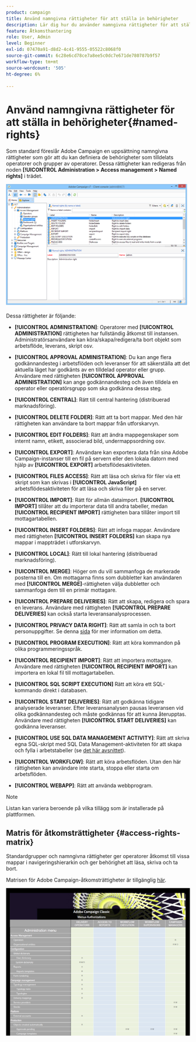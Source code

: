 ```yaml
---
product: campaign
title: Använd namngivna rättigheter för att ställa in behörigheter
description: Lär dig hur du använder namngivna rättigheter för att ställa in behörigheter
feature: Åtkomsthantering
role: User, Admin
level: Beginner
exl-id: 07470a91-d8d2-4c41-9555-05522c8068f0
source-git-commit: 6c28e6cd78ce7a8ee5c0dc7e671de780787b9f57
workflow-type: tm+mt
source-wordcount: '505'
ht-degree: 6%

---
```


# Använd namngivna rättigheter för att ställa in behörigheter{#named-rights}

Som standard föreslår Adobe Campaign en uppsättning namngivna rättigheter som gör att du kan definiera de behörigheter som tilldelats operatorer och grupper av operatorer. Dessa rättigheter kan redigeras från noden **[!UICONTROL Administration > Access management > Named rights]** i trädet.

![](assets/s_ncs_admin_named_rights.png)

Dessa rättigheter är följande:

* **[!UICONTROL ADMINISTRATION]**: Operatorer med  **[!UICONTROL ADMINISTRATION]** rättigheten har fullständig åtkomst till instansen. Administratörsanvändare kan köra/skapa/redigera/ta bort objekt som arbetsflöde, leverans, skript osv.

* **[!UICONTROL APPROVAL ADMINISTRATION]**: Du kan ange flera godkännandesteg i arbetsflöden och leveranser för att säkerställa att det aktuella läget har godkänts av en tilldelad operator eller grupp. Användare med rättigheten **[!UICONTROL APPROVAL ADMINISTRATION]** kan ange godkännandesteg och även tilldela en operator eller operatörsgrupp som ska godkänna dessa steg.

* **[!UICONTROL CENTRAL]**: Rätt till central hantering (distribuerad marknadsföring).

* **[!UICONTROL DELETE FOLDER]**: Rätt att ta bort mappar. Med den här rättigheten kan användare ta bort mappar från utforskarvyn.

* **[!UICONTROL EDIT FOLDERS]**: Rätt att ändra mappegenskaper som internt namn, etikett, associerad bild, undermappsordning osv.

* **[!UICONTROL EXPORT]**: Användare kan exportera data från sina Adobe Campaign-instanser till en fil på servern eller den lokala datorn med hjälp av  **[!UICONTROL EXPORT]** arbetsflödesaktiviteten.

* **[!UICONTROL FILES ACCESS]**: Rätt att läsa och skriva för filer via ett skript som kan skrivas i  **[!UICONTROL JavaScript]** arbetsflödesaktiviteten för att läsa och skriva filer på en server.

* **[!UICONTROL IMPORT]**: Rätt för allmän dataimport. **[!UICONTROL IMPORT]** tillåter att du importerar data till andra tabeller, medan  **[!UICONTROL RECIPIENT IMPORT]** rättigheten bara tillåter import till mottagartabellen.

* **[!UICONTROL INSERT FOLDERS]**: Rätt att infoga mappar. Användare med rättigheten **[!UICONTROL INSERT FOLDERS]** kan skapa nya mappar i mappträdet i utforskarvyn.

* **[!UICONTROL LOCAL]**: Rätt till lokal hantering (distribuerad marknadsföring).

* **[!UICONTROL MERGE]**: Höger om du vill sammanfoga de markerade posterna till en. Om mottagarna finns som dubbletter kan användaren med **[!UICONTROL MERGE]**-rättigheten välja dubbletter och sammanfoga dem till en primär mottagare.

* **[!UICONTROL PREPARE DELIVERIES]**: Rätt att skapa, redigera och spara en leverans. Användare med rättigheten **[!UICONTROL PREPARE DELIVERIES]** kan också starta leveransanalysprocessen.

* **[!UICONTROL PRIVACY DATA RIGHT]**: Rätt att samla in och ta bort personuppgifter. Se denna [sida](https://helpx.adobe.com/se/campaign/kb/acc-privacy.html) för mer information om detta.

* **[!UICONTROL PROGRAM EXECUTION]**: Rätt att köra kommandon på olika programmeringsspråk.

* **[!UICONTROL RECIPIENT IMPORT]**: Rätt att importera mottagare. Användare med rättigheten **[!UICONTROL RECIPIENT IMPORT]** kan importera en lokal fil till mottagartabellen.

* **[!UICONTROL SQL SCRIPT EXECUTION]** Rätt att köra ett SQL-kommando direkt i databasen.

* **[!UICONTROL START DELIVERIES]**: Rätt att godkänna tidigare analyserade leveranser. Efter leveransanalysen pausas leveransen vid olika godkännandesteg och måste godkännas för att kunna återupptas. Användare med rättigheten **[!UICONTROL START DELIVERIES]** kan godkänna leveranser.

* **[!UICONTROL USE SQL DATA MANAGEMENT ACTIVITY]**: Rätt att skriva egna SQL-skript med SQL Data Management-aktiviteten för att skapa och fylla i arbetstabeller (se  [det här avsnittet](../../workflow/using/sql-data-management.md)).

* **[!UICONTROL WORKFLOW]**: Rätt att köra arbetsflöden. Utan den här rättigheten kan användare inte starta, stoppa eller starta om arbetsflöden.

* **[!UICONTROL WEBAPP]**: Rätt att använda webbprogram.

>[!NOTE]
>
>Listan kan variera beroende på vilka tillägg som är installerade på plattformen.

## Matris för åtkomsträttigheter {#access-rights-matrix}

Standardgrupper och namngivna rättigheter ger operatorer åtkomst till vissa mappar i navigeringshierarkin och ger behörighet att läsa, skriva och ta bort.

Matrisen för Adobe Campaign-åtkomsträttigheter är tillgänglig [här](/help/platform/using/assets/access-rights-matrix.pdf).

[![image](assets/do-not-localize/user_management.png)](https://experienceleague.adobe.com/docs/campaign-classic/assets/access-rights-matrix.pdf?lang=en)
